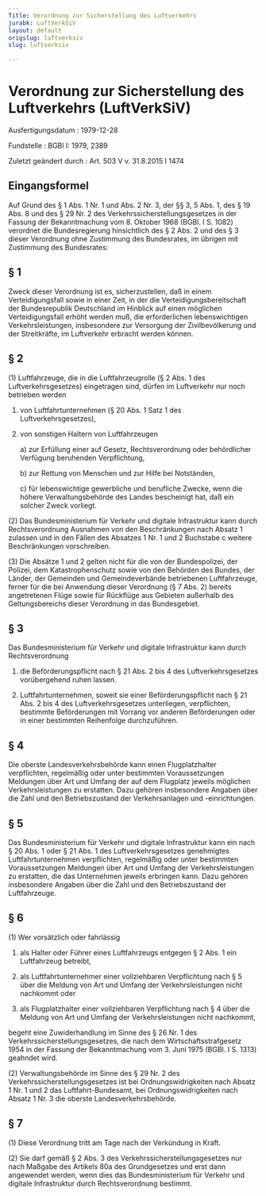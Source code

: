 ```yaml
---
Title: Verordnung zur Sicherstellung des Luftverkehrs
jurabk: LuftVerkSiV
layout: default
origslug: luftverksiv
slug: luftverksiv

---
```


# Verordnung zur Sicherstellung des Luftverkehrs (LuftVerkSiV)

Ausfertigungsdatum
:   1979-12-28

Fundstelle
:   BGBl I: 1979, 2389

Zuletzt geändert durch
:   Art. 503 V v. 31.8.2015 I 1474


## Eingangsformel

Auf Grund des § 1 Abs. 1 Nr. 1 und Abs. 2 Nr. 3, der §§ 3, 5 Abs. 1, des § 19 Abs. 8 und des § 29 Nr. 2 des Verkehrssicherstellungsgesetzes in der Fassung der Bekanntmachung vom 8. Oktober 1968 (BGBl. I S. 1082) verordnet die Bundesregierung hinsichtlich des § 2 Abs. 2 und des § 3 dieser Verordnung ohne Zustimmung des Bundesrates, im übrigen mit Zustimmung des Bundesrates:


## § 1

Zweck dieser Verordnung ist es, sicherzustellen, daß in einem Verteidigungsfall sowie in einer Zeit, in der die Verteidigungsbereitschaft der Bundesrepublik Deutschland im Hinblick auf einen möglichen Verteidigungsfall erhöht werden muß, die erforderlichen lebenswichtigen Verkehrsleistungen, insbesondere zur Versorgung der Zivilbevölkerung und der Streitkräfte, im Luftverkehr erbracht werden können.


## § 2

(1) Luftfahrzeuge, die in die Luftfahrzeugrolle (§ 2 Abs. 1 des Luftverkehrsgesetzes) eingetragen sind, dürfen im Luftverkehr nur noch betrieben werden

1.  von Luftfahrtunternehmen (§ 20 Abs. 1 Satz 1 des Luftverkehrsgesetzes),


2.  von sonstigen Haltern von Luftfahrzeugen

    a)  zur Erfüllung einer auf Gesetz, Rechtsverordnung oder behördlicher Verfügung beruhenden Verpflichtung,


    b)  zur Rettung von Menschen und zur Hilfe bei Notständen,


    c)  für lebenswichtige gewerbliche und berufliche Zwecke, wenn die höhere Verwaltungsbehörde des Landes bescheinigt hat, daß ein solcher Zweck vorliegt.







(2) Das Bundesministerium für Verkehr und digitale Infrastruktur kann durch Rechtsverordnung Ausnahmen von den Beschränkungen nach Absatz 1 zulassen und in den Fällen des Absatzes 1 Nr. 1 und 2 Buchstabe c weitere Beschränkungen vorschreiben.

(3) Die Absätze 1 und 2 gelten nicht für die von der Bundespolizei, der Polizei, dem Katastrophenschutz sowie von den Behörden des Bundes, der Länder, der Gemeinden und Gemeindeverbände betriebenen Luftfahrzeuge, ferner für die bei Anwendung dieser Verordnung (§ 7 Abs. 2) bereits angetretenen Flüge sowie für Rückflüge aus Gebieten außerhalb des Geltungsbereichs dieser Verordnung in das Bundesgebiet.


## § 3

Das Bundesministerium für Verkehr und digitale Infrastruktur kann durch Rechtsverordnung

1.  die Beförderungspflicht nach § 21 Abs. 2 bis 4 des Luftverkehrsgesetzes vorübergehend ruhen lassen.


2.  Luftfahrtunternehmen, soweit sie einer Beförderungspflicht nach § 21 Abs. 2 bis 4 des Luftverkehrsgesetzes unterliegen, verpflichten, bestimmte Beförderungen mit Vorrang vor anderen Beförderungen oder in einer bestimmten Reihenfolge durchzuführen.





## § 4

Die oberste Landesverkehrsbehörde kann einen Flugplatzhalter verpflichten, regelmäßig oder unter bestimmten Voraussetzungen Meldungen über Art und Umfang der auf dem Flugplatz jeweils möglichen Verkehrsleistungen zu erstatten. Dazu gehören insbesondere Angaben über die Zahl und den Betriebszustand der Verkehrsanlagen und -einrichtungen.


## § 5

Das Bundesministerium für Verkehr und digitale Infrastruktur kann ein nach § 20 Abs. 1 oder § 21 Abs. 1 des Luftverkehrsgesetzes genehmigtes Luftfahrtunternehmen verpflichten, regelmäßig oder unter bestimmten Voraussetzungen Meldungen über Art und Umfang der Verkehrsleistungen zu erstatten, die das Unternehmen jeweils erbringen kann. Dazu gehören insbesondere Angaben über die Zahl und den Betriebszustand der Luftfahrzeuge.


## § 6

(1) Wer vorsätzlich oder fahrlässig

1.  als Halter oder Führer eines Luftfahrzeugs entgegen § 2 Abs. 1 ein Luftfahrzeug betreibt,


2.  als Luftfahrtunternehmer einer vollziehbaren Verpflichtung nach § 5 über die Meldung von Art und Umfang der Verkehrsleistungen nicht nachkommt oder


3.  als Flugplatzhalter einer vollziehbaren Verpflichtung nach § 4 über die Meldung von Art und Umfang der Verkehrsleistungen nicht nachkommt,



begeht eine Zuwiderhandlung im Sinne des § 26 Nr. 1 des Verkehrssicherstellungsgesetzes, die nach dem Wirtschaftsstrafgesetz 1954 in der Fassung der Bekanntmachung vom 3. Juni 1975 (BGBl. I S. 1313) geahndet wird.

(2) Verwaltungsbehörde im Sinne des § 29 Nr. 2 des Verkehrssicherstellungsgesetzes ist bei Ordnungswidrigkeiten nach Absatz 1 Nr. 1 und 2 das Luftfahrt-Bundesamt, bei Ordnungswidrigkeiten nach Absatz 1 Nr. 3 die oberste Landesverkehrsbehörde.


## § 7

(1) Diese Verordnung tritt am Tage nach der Verkündung in Kraft.

(2) Sie darf gemäß § 2 Abs. 3 des Verkehrssicherstellungsgesetzes nur nach Maßgabe des Artikels 80a des Grundgesetzes und erst dann angewendet werden, wenn dies das Bundesministerium für Verkehr und digitale Infrastruktur durch Rechtsverordnung bestimmt.


